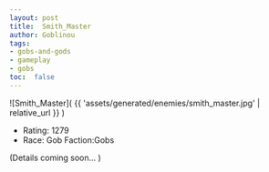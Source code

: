 ```yaml
---
layout: post
title:  Smith_Master
author: Goblinou
tags:
- gobs-and-gods
- gameplay
- gobs
toc:  false
---
```


![Smith_Master]( {{ 'assets/generated/enemies/smith_master.jpg' | relative_url }} )
- Rating: 1279
- Race: Gob  Faction:Gobs

(Details coming soon... )
